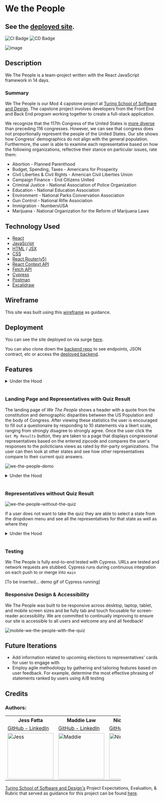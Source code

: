 
# We the People
## See the [deployed site](https://wethepeople.surge.sh/).


![CI Badge](https://github.com/Mod-4-Capstone/we-the-people-fe/actions/workflows/main.yml/badge.svg)  ![CD Badge](https://github.com/Mod-4-Capstone/we-the-people-fe/actions/workflows/deploy.yml/badge.svg)

![image](https://user-images.githubusercontent.com/63659270/170382980-d398f76c-595e-4e52-9868-e9441a22be2e.png)

## Description

We The People is a team-project written with the React JavaScript framework in 14 days.

### Summary 

We The People is our Mod 4 capstone project at [Turing School of Software and Design](https://turing.edu/). The capstone project involves developers from the Front End and Back End program working together to create a full-stack application.

We recognize that the 117th Congress of the United States is [more diverse](https://www.pewresearch.org/fact-tank/2021/03/10/the-changing-face-of-congress/) than preceding 116 congresses. However, we can see that congress does not proportionally represent the people of the United States. Our site shows how Congress' demographics do not align with the general population. Furthermore, the user is able to examine each representative based on how the following organizations, reflective their stance on particular issues, rate them:
- Abortion - Planned Parenthood
- Budget, Spending, Taxes - Americans for Prosperity
- Civil Liberties & Civil Rights - American Civil Liberties Union
- Campaign Finance - End Citizens United
- Criminal Justice - National Association of Police Organization
- Education - National Education Association
- Environment - National Parks Convervation Association
- Gun Control - National Rifle Association
- Immigration - NumbersUSA
- Marijuana - National Organization for the Reform of Marijuana Laws

## Technology Used
- [React](https://reactjs.org/)
- [JavaScript](https://developer.mozilla.org/en-US/docs/Web/JavaScript)
- [HTML](https://developer.mozilla.org/en-US/docs/Learn/Getting_started_with_the_web/HTML_basics) / [JSX](https://reactjs.org/docs/introducing-jsx.html)
- [CSS](https://developer.mozilla.org/en-US/docs/Web/CSS)
- [React Router(v5)](https://v5.reactrouter.com/)
- [React Context API](https://reactjs.org/docs/context.html)
- [Fetch API](https://developer.mozilla.org/en-US/docs/Web/API/Fetch_API/Using_Fetch)
- [Cypress](https://www.cypress.io/)
- [Postman](https://www.postman.com/)
- [Excalidraw](https://excalidraw.com/)
  
## Wireframe
This site was built using this [wireframe](https://excalidraw.com/#room=4cf813c075fa07f1f8b0,0TMMUQkLfs2zU2xTwAmx4Q) as guidance.

## Deployment
You can see the site deployed on via surge [here](https://wethepeople.surge.sh/).

You can also clone down the [backend repo](https://github.com/Mod-4-Capstone/we_the_people_be) to see endpoints, JSON contract, etc or access the [deployed backend](https://we-the-people-be.herokuapp.com/).

## Features



<details>
  <summary>Under the Hood</summary>
  Components `App`, `Layout`, `Header`, `Footer`, and the controlled-form of `Quiz` are being rendered. Within `Header` the component `State Dropdown` is being rendered. The user is able to fill out two inputs and respond to the 10 statements via a rating on a likert scale. Once the user clicks `Get My Results!` they are taken to the Representatives with Quiz Result view.
</details>
</br>

### Landing Page and Representatives with Quiz Result

The landing page of <em>We The People</em> shows a header with a quote from the constitution and demographic disparities between the US Population and the body of Congress. After viewing these statistics the user is encouraged to fill out a questionaire by responding to 10 statements via a likert scale, ranging from strongly disagree to strongly agree. Once the user click the `Get My Results` button, they are taken to a page that displays congressional representatives based on the entered zipcode and compares the user's responses to the policticians views as rated by thir-party organizations. The user can then look at other states and see how other representatives compare to their current quiz answers.

![we-the-people-demo](https://user-images.githubusercontent.com/92049763/170544523-da554ee4-237c-4572-bedf-7def90dfd83a.gif)

<details>
  <summary>Under the Hood</summary>
    Components `App`, `Layout`, `Header`, `Footer`, and the controlled-form of `Quiz` are being rendered. Within `Header` the component `State Dropdown` is being rendered. The user is able to fill out two inputs and respond to the 10 statements via a rating on a likert scale. Once the user clicks `Get My Results!` they are taken to the Representatives with Quiz Result view. The user's quiz responses are sent to our backend server, along with the user's zipcode. The user's congressional representatives based on zip code and state senators are returned from the server. The user's responses are held in state as well as being sent to the backend and are used to calculate matches, in percentages, to how representatives are rated by third-party organizations. The user can select other states to see how they apply based on their current quiz responses that are held in state by React.
</details>
</br>

### Representatives without Quiz Result

![we-the-people-without-the-quiz](https://user-images.githubusercontent.com/63659270/170387519-7264aa31-24b9-473a-9488-82f6d3214c8d.gif)

If a user does not want to take the quiz they are able to select a state from the dropdown menu and see all the representatives for that state as well as where they

<details>
  <summary>Under the Hood</summary>
  A POST request is sent the the server and responses similar to those shown for a user who has taken the quiz are displayed. These cards conditionally display information to the user that are particular to the representative, but do not include the user's thoughts as those would have to be gathered throught the quiz.
</details>
</br>

### Testing

We The People is fully end-to-end tested with Cypress. URLs are tested and network requests are stubbed. Cypress runs during continuous integration on each push to or merge into `main`

[To be inserted... demo gif of Cypress running]


### Responsive Design & Accessibility

We The People was built to be responsive across desktop, laptop, tablet, and mobile screen sizes and be fully tab and touch focusable for screen-reader accessibility. We are committed to continually improving to ensure our site is accessible to all users and welcome any and all feedback!

![mobile-we-the-people-with-the-quiz](https://user-images.githubusercontent.com/63659270/170545377-e8edbaf7-4894-4f2b-bd84-791326a84a7a.gif)

## Future Iterations
- Add information related to upcoming elections to representatives' cards for user to engage with
- Employ agile methodology by gathering and tailoring features based on user feedback. For example, determine the most effective phrasing of statements ranked by users using A/B testing

## Credits
### Authors: 
<table style="width:75%">
    <tr>
        <th>Jess Fatta</th>
        <th> Maddie Law</th>
        <th> Nicole Valentini</td>
        <th> Zach Liibbe</td>
    </tr>
    <tr>
        <td>  
        <a href="https://github.com/JessFatta">GitHub  -
        <a href="https://www.linkedin.com/in/jessica-fatta/">LinkedIn</td>
        </td>
        <td>
        <a href="https://github.com/maddielaw">GitHub  -
        <a href="https://www.linkedin.com/in/mlaw1/">LinkedIn</td>
        </td>
        <td>
        <a href="https://github.com/nvalentini21">GitHub  -
        <a href="https://www.linkedin.com/in/nicole-valentini-9a576516b/">LinkedIn</td>
        </td>
        <td>
        <a href="https://github.com/zliibbe">GitHub  -
        <a href="https://www.linkedin.com/in/zachliibbe/">LinkedIn
        </td>
    </tr>
    <tr>
    </tr>
    <tr>
<td><img src="https://github.com/JessFatta.png" alt="Jess"
 width="150" height="auto" /></td>
<td><img src="https://github.com/maddielaw.png" alt="Maddie"
 width="150" height="auto" /></td>
 <td><img src="https://github.com/nvalentini21.png" alt="Nicole"
 width="150" height="auto" /></td>
 <td><img src="https://github.com/zliibbe.png" alt="Zach"
 width="150" height="auto" /></td>
</table>
</tr>

[Turing School of Software and Design's](https://github.com/turingschool-examples) Project Expectations, Evaluation, & Rubric that served as guidance for this project can be found [here](https://mod4.turing.edu/projects/capstone/).
